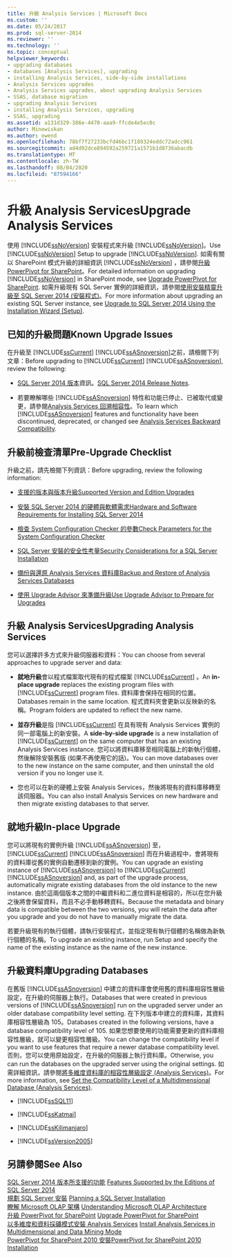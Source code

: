 ```yaml
---
title: 升級 Analysis Services | Microsoft Docs
ms.custom: ''
ms.date: 05/24/2017
ms.prod: sql-server-2014
ms.reviewer: ''
ms.technology: ''
ms.topic: conceptual
helpviewer_keywords:
- upgrading databases
- databases [Analysis Services], upgrading
- installing Analysis Services, side-by-side installations
- Analysis Services upgrades
- Analysis Services upgrades, about upgrading Analysis Services
- SSAS, database migration
- upgrading Analysis Services
- installing Analysis Services, upgrading
- SSAS, upgrading
ms.assetid: a131d329-386e-4470-aaa9-ffcde4e5ec0c
author: Minewiskan
ms.author: owend
ms.openlocfilehash: 78bf7f27233bcfd46bc1f189324eddc72adcc961
ms.sourcegitcommit: ad4d92dce894592a259721a1571b1d8736abacdb
ms.translationtype: MT
ms.contentlocale: zh-TW
ms.lasthandoff: 08/04/2020
ms.locfileid: "87594166"
---
```

# <a name="upgrade-analysis-services"></a><span data-ttu-id="0d6cd-102">升級 Analysis Services</span><span class="sxs-lookup"><span data-stu-id="0d6cd-102">Upgrade Analysis Services</span></span>
  <span data-ttu-id="0d6cd-103">使用 [!INCLUDE[ssNoVersion](../../includes/ssnoversion-md.md)] 安裝程式來升級 [!INCLUDE[ssNoVersion](../../includes/ssnoversion-md.md)]。</span><span class="sxs-lookup"><span data-stu-id="0d6cd-103">Use [!INCLUDE[ssNoVersion](../../includes/ssnoversion-md.md)] Setup to upgrade [!INCLUDE[ssNoVersion](../../includes/ssnoversion-md.md)].</span></span> <span data-ttu-id="0d6cd-104">如需有關以 SharePoint 模式升級的詳細資訊 [!INCLUDE[ssNoVersion](../../includes/ssnoversion-md.md)] ，請參閱[升級 PowerPivot for SharePoint](upgrade-power-pivot-for-sharepoint.md)。</span><span class="sxs-lookup"><span data-stu-id="0d6cd-104">For detailed information on upgrading [!INCLUDE[ssNoVersion](../../includes/ssnoversion-md.md)] in SharePoint mode, see [Upgrade PowerPivot for SharePoint](upgrade-power-pivot-for-sharepoint.md).</span></span> <span data-ttu-id="0d6cd-105">如需升級現有 SQL Server 實例的詳細資訊，請參閱[使用安裝精靈升級至 SQL Server 2014 &#40;安裝程式&#41;](upgrade-sql-server-using-the-installation-wizard-setup.md)。</span><span class="sxs-lookup"><span data-stu-id="0d6cd-105">For more information about upgrading an existing SQL Server instance, see [Upgrade to SQL Server 2014 Using the Installation Wizard &#40;Setup&#41;](upgrade-sql-server-using-the-installation-wizard-setup.md).</span></span>  
  
## <a name="known-upgrade-issues"></a><span data-ttu-id="0d6cd-106">已知的升級問題</span><span class="sxs-lookup"><span data-stu-id="0d6cd-106">Known Upgrade Issues</span></span>  
 <span data-ttu-id="0d6cd-107">在升級至 [!INCLUDE[ssCurrent](../../includes/sscurrent-md.md)] [!INCLUDE[ssASnoversion](../../includes/ssasnoversion-md.md)]之前，請檢閱下列文章：</span><span class="sxs-lookup"><span data-stu-id="0d6cd-107">Before upgrading to [!INCLUDE[ssCurrent](../../includes/sscurrent-md.md)] [!INCLUDE[ssASnoversion](../../includes/ssasnoversion-md.md)], review the following:</span></span>  
  
-   <span data-ttu-id="0d6cd-108">[SQL Server 2014 版本](https://go.microsoft.com/fwlink/?LinkID=296445)資訊。</span><span class="sxs-lookup"><span data-stu-id="0d6cd-108">[SQL Server 2014 Release Notes](https://go.microsoft.com/fwlink/?LinkID=296445).</span></span>  
  
-   <span data-ttu-id="0d6cd-109">若要瞭解哪些 [!INCLUDE[ssASnoversion](../../includes/ssasnoversion-md.md)] 特性和功能已停止、已被取代或變更，請參閱[Analysis Services 回溯相容性](https://docs.microsoft.com/analysis-services/analysis-services-backward-compatibility)。</span><span class="sxs-lookup"><span data-stu-id="0d6cd-109">To learn which [!INCLUDE[ssASnoversion](../../includes/ssasnoversion-md.md)] features and functionality have been discontinued, deprecated, or changed see [Analysis Services Backward Compatibility](https://docs.microsoft.com/analysis-services/analysis-services-backward-compatibility).</span></span>  
  
## <a name="pre-upgrade-checklist"></a><span data-ttu-id="0d6cd-110">升級前檢查清單</span><span class="sxs-lookup"><span data-stu-id="0d6cd-110">Pre-Upgrade Checklist</span></span>  
 <span data-ttu-id="0d6cd-111">升級之前，請先檢閱下列資訊：</span><span class="sxs-lookup"><span data-stu-id="0d6cd-111">Before upgrading, review the following information:</span></span>  
  
-   [<span data-ttu-id="0d6cd-112">支援的版本與版本升級</span><span class="sxs-lookup"><span data-stu-id="0d6cd-112">Supported Version and Edition Upgrades</span></span>](supported-version-and-edition-upgrades.md)  
  
-   [<span data-ttu-id="0d6cd-113">安裝 SQL Server 2014 的硬體與軟體需求</span><span class="sxs-lookup"><span data-stu-id="0d6cd-113">Hardware and Software Requirements for Installing SQL Server 2014</span></span>](../../sql-server/install/hardware-and-software-requirements-for-installing-sql-server.md)  
  
-   [<span data-ttu-id="0d6cd-114">檢查 System Configuration Checker 的參數</span><span class="sxs-lookup"><span data-stu-id="0d6cd-114">Check Parameters for the System Configuration Checker</span></span>](check-parameters-for-the-system-configuration-checker.md)  
  
-   [<span data-ttu-id="0d6cd-115">SQL Server 安裝的安全性考量</span><span class="sxs-lookup"><span data-stu-id="0d6cd-115">Security Considerations for a SQL Server Installation</span></span>](../../sql-server/install/security-considerations-for-a-sql-server-installation.md)  
  
-   [<span data-ttu-id="0d6cd-116">備份與還原 Analysis Services 資料庫</span><span class="sxs-lookup"><span data-stu-id="0d6cd-116">Backup and Restore of Analysis Services Databases</span></span>](https://docs.microsoft.com/analysis-services/multidimensional-models/backup-and-restore-of-analysis-services-databases)  
  
-   [<span data-ttu-id="0d6cd-117">使用 Upgrade Advisor 來準備升級</span><span class="sxs-lookup"><span data-stu-id="0d6cd-117">Use Upgrade Advisor to Prepare for Upgrades</span></span>](../../sql-server/install/use-upgrade-advisor-to-prepare-for-upgrades.md)  
  
## <a name="upgrading-analysis-services"></a><span data-ttu-id="0d6cd-118">升級 Analysis Services</span><span class="sxs-lookup"><span data-stu-id="0d6cd-118">Upgrading Analysis Services</span></span>  
 <span data-ttu-id="0d6cd-119">您可以選擇許多方式來升級伺服器和資料：</span><span class="sxs-lookup"><span data-stu-id="0d6cd-119">You can choose from several approaches to upgrade server and data:</span></span>  
  
-   <span data-ttu-id="0d6cd-120">**就地升級**會以程式檔案取代現有的程式檔案 [!INCLUDE[ssCurrent](../../includes/sscurrent-md.md)] 。</span><span class="sxs-lookup"><span data-stu-id="0d6cd-120">An **in-place upgrade** replaces the existing program files with [!INCLUDE[ssCurrent](../../includes/sscurrent-md.md)] program files.</span></span> <span data-ttu-id="0d6cd-121">資料庫會保持在相同的位置。</span><span class="sxs-lookup"><span data-stu-id="0d6cd-121">Databases remain in the same location.</span></span> <span data-ttu-id="0d6cd-122">程式資料夾會更新以反映新的名稱。</span><span class="sxs-lookup"><span data-stu-id="0d6cd-122">Program folders are updated to reflect the new name.</span></span>  
  
-   <span data-ttu-id="0d6cd-123">**並存升級**是指 [!INCLUDE[ssCurrent](../../includes/sscurrent-md.md)] 在具有現有 Analysis Services 實例的同一部電腦上的新安裝。</span><span class="sxs-lookup"><span data-stu-id="0d6cd-123">A **side-by-side upgrade** is a new installation of [!INCLUDE[ssCurrent](../../includes/sscurrent-md.md)] on the same computer that has an existing Analysis Services instance.</span></span> <span data-ttu-id="0d6cd-124">您可以將資料庫移至相同電腦上的新執行個體，然後解除安裝舊版 (如果不再使用它的話)。</span><span class="sxs-lookup"><span data-stu-id="0d6cd-124">You can move databases over to the new instance on the same computer, and then uninstall the old version if you no longer use it.</span></span>  
  
-   <span data-ttu-id="0d6cd-125">您也可以在新的硬體上安裝 Analysis Services，然後將現有的資料庫移轉至該伺服器。</span><span class="sxs-lookup"><span data-stu-id="0d6cd-125">You can also install Analysis Services on new hardware and then migrate existing databases to that server.</span></span>  
  
## <a name="in-place-upgrade"></a><span data-ttu-id="0d6cd-126">就地升級</span><span class="sxs-lookup"><span data-stu-id="0d6cd-126">In-place Upgrade</span></span>  
 <span data-ttu-id="0d6cd-127">您可以將現有的實例升級 [!INCLUDE[ssASnoversion](../../includes/ssasnoversion-md.md)] 至， [!INCLUDE[ssCurrent](../../includes/sscurrent-md.md)] [!INCLUDE[ssASnoversion](../../includes/ssasnoversion-md.md)] 而在升級過程中，會將現有的資料庫從舊的實例自動遷移到新的實例。</span><span class="sxs-lookup"><span data-stu-id="0d6cd-127">You can upgrade an existing instance of [!INCLUDE[ssASnoversion](../../includes/ssasnoversion-md.md)] to [!INCLUDE[ssCurrent](../../includes/sscurrent-md.md)] [!INCLUDE[ssASnoversion](../../includes/ssasnoversion-md.md)] and, as part of the upgrade process, automatically migrate existing databases from the old instance to the new instance.</span></span> <span data-ttu-id="0d6cd-128">由於這兩個版本之間的中繼資料和二進位資料是相容的，所以在您升級之後將會保留資料，而且不必手動移轉資料。</span><span class="sxs-lookup"><span data-stu-id="0d6cd-128">Because the metadata and binary data is compatible between the two versions, you will retain the data after you upgrade and you do not have to manually migrate the data.</span></span>  
  
 <span data-ttu-id="0d6cd-129">若要升級現有的執行個體，請執行安裝程式，並指定現有執行個體的名稱做為新執行個體的名稱。</span><span class="sxs-lookup"><span data-stu-id="0d6cd-129">To upgrade an existing instance, run Setup and specify the name of the existing instance as the name of the new instance.</span></span>  
  
## <a name="upgrading-databases"></a><span data-ttu-id="0d6cd-130">升級資料庫</span><span class="sxs-lookup"><span data-stu-id="0d6cd-130">Upgrading Databases</span></span>  
 <span data-ttu-id="0d6cd-131">在舊版 [!INCLUDE[ssASnoversion](../../includes/ssasnoversion-md.md)] 中建立的資料庫會使用舊的資料庫相容性層級設定，在升級的伺服器上執行。</span><span class="sxs-lookup"><span data-stu-id="0d6cd-131">Databases that were created in previous versions of [!INCLUDE[ssASnoversion](../../includes/ssasnoversion-md.md)] run on the upgraded server under an older database compatibility level setting.</span></span> <span data-ttu-id="0d6cd-132">在下列版本中建立的資料庫，其資料庫相容性層級為 105。</span><span class="sxs-lookup"><span data-stu-id="0d6cd-132">Databases created in the following versions, have a database compatibility level of 105.</span></span> <span data-ttu-id="0d6cd-133">如果您想要使用的功能需要更新的資料庫相容性層級，就可以變更相容性層級。</span><span class="sxs-lookup"><span data-stu-id="0d6cd-133">You can change the compatibility level if you want to use features that require a newer database compatibility level.</span></span> <span data-ttu-id="0d6cd-134">否則，您可以使用原始設定，在升級的伺服器上執行資料庫。</span><span class="sxs-lookup"><span data-stu-id="0d6cd-134">Otherwise, you can run the databases on the upgraded server using the original settings.</span></span> <span data-ttu-id="0d6cd-135">如需詳細資訊，請參閱[將多維度資料庫的相容性層級設定 &#40;Analysis Services&#41;](https://docs.microsoft.com/analysis-services/multidimensional-models/compatibility-level-of-a-multidimensional-database-analysis-services)。</span><span class="sxs-lookup"><span data-stu-id="0d6cd-135">For more information, see [Set the Compatibility Level of a Multidimensional Database &#40;Analysis Services&#41;](https://docs.microsoft.com/analysis-services/multidimensional-models/compatibility-level-of-a-multidimensional-database-analysis-services).</span></span>  
  
-   [!INCLUDE[ssSQL11](../../includes/sssql11-md.md)]  
  
-   [!INCLUDE[ssKatmai](../../includes/sskatmai-md.md)]  
  
-   [!INCLUDE[ssKilimanjaro](../../includes/sskilimanjaro-md.md)]  
  
-   [!INCLUDE[ssVersion2005](../../includes/ssversion2005-md.md)]  
  
## <a name="see-also"></a><span data-ttu-id="0d6cd-136">另請參閱</span><span class="sxs-lookup"><span data-stu-id="0d6cd-136">See Also</span></span>  
 <span data-ttu-id="0d6cd-137">[SQL Server 2014 版本所支援的功能](../../getting-started/features-supported-by-the-editions-of-sql-server-2014.md) </span><span class="sxs-lookup"><span data-stu-id="0d6cd-137">[Features Supported by the Editions of SQL Server 2014](../../getting-started/features-supported-by-the-editions-of-sql-server-2014.md) </span></span>  
 <span data-ttu-id="0d6cd-138">[規劃 SQL Server 安裝](../../sql-server/install/planning-a-sql-server-installation.md) </span><span class="sxs-lookup"><span data-stu-id="0d6cd-138">[Planning a SQL Server Installation](../../sql-server/install/planning-a-sql-server-installation.md) </span></span>  
 <span data-ttu-id="0d6cd-139">[瞭解 Microsoft OLAP 架構](https://docs.microsoft.com/analysis-services/multidimensional-models/olap-physical/understanding-microsoft-olap-architecture) </span><span class="sxs-lookup"><span data-stu-id="0d6cd-139">[Understanding Microsoft OLAP Architecture](https://docs.microsoft.com/analysis-services/multidimensional-models/olap-physical/understanding-microsoft-olap-architecture) </span></span>  
 <span data-ttu-id="0d6cd-140">[升級 PowerPivot for SharePoint](upgrade-power-pivot-for-sharepoint.md) </span><span class="sxs-lookup"><span data-stu-id="0d6cd-140">[Upgrade PowerPivot for SharePoint](upgrade-power-pivot-for-sharepoint.md) </span></span>  
 <span data-ttu-id="0d6cd-141">[以多維度和資料採礦模式安裝 Analysis Services](../../sql-server/install/install-analysis-services-in-multidimensional-and-data-mining-mode.md) </span><span class="sxs-lookup"><span data-stu-id="0d6cd-141">[Install Analysis Services in Multidimensional and Data Mining Mode](../../sql-server/install/install-analysis-services-in-multidimensional-and-data-mining-mode.md) </span></span>  
 [<span data-ttu-id="0d6cd-142">PowerPivot for SharePoint 2010 安裝</span><span class="sxs-lookup"><span data-stu-id="0d6cd-142">PowerPivot for SharePoint 2010 Installation</span></span>](../../sql-server/install/powerpivot-for-sharepoint-2010-installation.md)  
  
  
